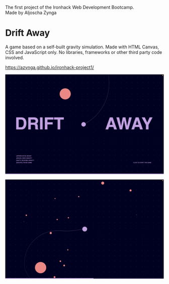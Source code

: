 The first project of the Ironhack Web Development Bootcamp.  
Made by Aljoscha Zynga

# Drift Away
A game based on a self-built gravity simulation. Made with HTML Canvas, CSS and JavaScript only. No libraries, frameworks or other third party code involved.

https://azynga.github.io/ironhack-project1/

![screenshot](./screenshot-01.png)

![screenshot](./screenshot-02.png)
